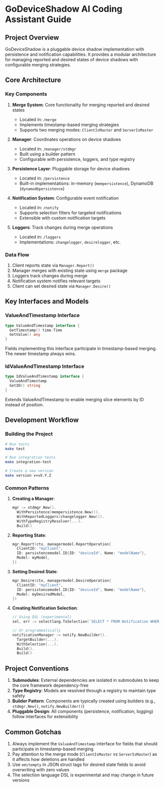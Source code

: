 # GoDeviceShadow AI Coding Assistant Guide

## Project Overview

GoDeviceShadow is a pluggable device shadow implementation with persistence and notification capabilities. It provides a modular architecture for managing reported and desired states of device shadows with configurable merging strategies.

## Core Architecture

### Key Components

1. **Merge System**: Core functionality for merging reported and desired states
   - Located in: `/merge`
   - Implements timestamp-based merging strategies
   - Supports two merging modes: `ClientIsMaster` and `ServerIsMaster`

2. **Manager**: Coordinates operations on device shadows
   - Located in: `/manager/stdmgr`
   - Built using a builder pattern
   - Configurable with persistence, loggers, and type registry

3. **Persistence Layer**: Pluggable storage for device shadows
   - Located in: `/persistence`
   - Built-in implementations: in-memory (`mempersistence`), DynamoDB (`dynamodbpersistence`)

4. **Notification System**: Configurable event notification
   - Located in: `/notify`
   - Supports selection filters for targeted notifications
   - Extensible with custom notification targets

5. **Loggers**: Track changes during merge operations
   - Located in: `/loggers`
   - Implementations: `changelogger`, `desirelogger`, etc.

### Data Flow

1. Client reports state via `Manager.Report()`
2. Manager merges with existing state using `merge` package
3. Loggers track changes during merge
4. Notification system notifies relevant targets
5. Client can set desired state via `Manager.Desire()`

## Key Interfaces and Models

### ValueAndTimestamp Interface

```go
type ValueAndTimestamp interface {
  GetTimestamp() time.Time
  GetValue() any
}
```

Fields implementing this interface participate in timestamp-based merging. The newer timestamp always wins.

### IdValueAndTimestamp Interface

```go
type IdValueAndTimestamp interface {
  ValueAndTimestamp
  GetID() string
}
```

Extends ValueAndTimestamp to enable merging slice elements by ID instead of position.

## Development Workflow

### Building the Project

```bash
# Run tests
make test

# Run integration tests
make integration-test

# Create a new version
make version v=vX.Y.Z
```

### Common Patterns

1. **Creating a Manager**:
   ```go
   mgr := stdmgr.New().
     WithPersistence(mempersistence.New()).
     WithReportedLoggers(changelogger.New()).
     WithTypeRegistryResolver(...).
     Build()
   ```

2. **Reporting State**:
   ```go
   mgr.Report(ctx, managermodel.ReportOperation{
     ClientID: "myClient",
     ID: persistencemodel.ID{ID: "deviceId", Name: "modelName"},
     Model: myModel,
   })
   ```

3. **Setting Desired State**:
   ```go
   mgr.Desire(ctx, managermodel.DesireOperation{
     ClientID: "myClient",
     ID: persistencemodel.ID{ID: "deviceId", Name: "modelName"},
     Model: myDesiredModel,
   })
   ```

4. **Creating Notification Selection**:
   ```go
   // Using DSL (experimental)
   sel, err := selectlang.ToSelection(`SELECT * FROM Notification WHERE...`)

   // Or programmatically
   notificationManager := notify.NewBuilder().
     TargetBuilder(...).
     WithSelection(...).
     Build().
     Build()
   ```

## Project Conventions

1. **Submodules**: External dependencies are isolated in submodules to keep the core framework dependency-free
2. **Type Registry**: Models are resolved through a registry to maintain type safety
3. **Builder Pattern**: Components are typically created using builders (e.g., `stdmgr.New()`, `notify.NewBuilder()`)
4. **Pluggable Design**: All components (persistence, notification, logging) follow interfaces for extensibility

## Common Gotchas

1. Always implement the `ValueAndTimestamp` interface for fields that should participate in timestamp-based merging
2. Pay attention to the merge mode (`ClientIsMaster` vs `ServerIsMaster`) as it affects how deletions are handled
3. Use `omitempty` in JSON struct tags for desired state fields to avoid overwriting with zero values
4. The selection language DSL is experimental and may change in future versions
